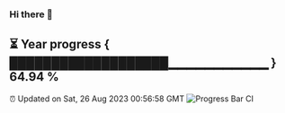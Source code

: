 ### Hi there 👋
⏳ Year progress { ███████████████████▁▁▁▁▁▁▁▁▁▁▁ } 64.94 %
---
⏰ Updated on Sat, 26 Aug 2023 00:56:58 GMT
![Progress Bar CI](https://github.com/liununu/liununu/workflows/Progress%20Bar%20CI/badge.svg)

